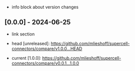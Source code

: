 
- info block about version changes 

## [0.0.0] - 2024-06-25

- link section

- head
[unreleased]: https://github.com/mlieshoff/supercell-connectors/compare/v1.0.0...HEAD

- current
[1.0.0]: https://github.com/mlieshoff/supercell-connectors/compare/v0.0.1...1.0.0
